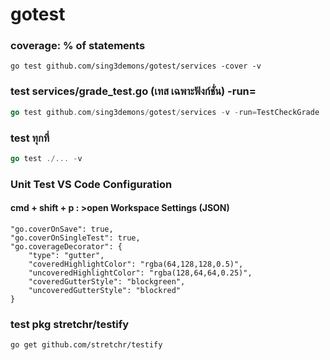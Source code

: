 # gotest

### coverage: % of statements

```
go test github.com/sing3demons/gotest/services -cover -v
```

### test services/grade_test.go (เทส เฉพาะฟังก์ชั่น) -run=<func>

```go test services/grade_test.go
go test github.com/sing3demons/gotest/services -v -run=TestCheckGrade
```

### test ทุกที่

```go test services/grade_test.go
go test ./... -v
```

### Unit Test VS Code Configuration

#### cmd + shift + p : >open Workspace Settings (JSON)

```Unit Test VS Code Configuration
"go.coverOnSave": true,
"go.coverOnSingleTest": true,
"go.coverageDecorator": {
    "type": "gutter",
    "coveredHighlightColor": "rgba(64,128,128,0.5)",
    "uncoveredHighlightColor": "rgba(128,64,64,0.25)",
    "coveredGutterStyle": "blockgreen",
    "uncoveredGutterStyle": "blockred"
}
```

### test pkg stretchr/testify

```stretchr/testify
go get github.com/stretchr/testify
```
